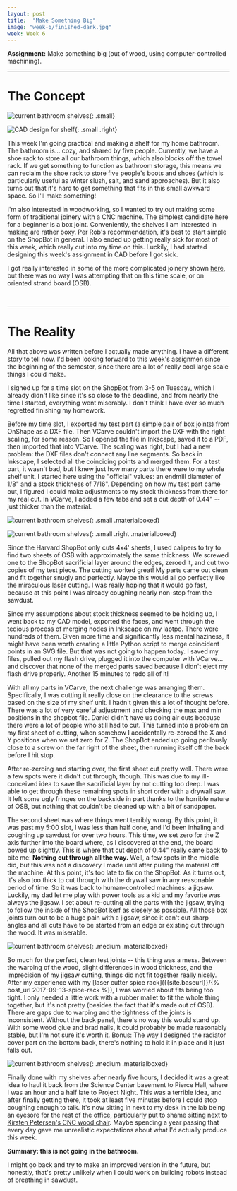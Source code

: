 ```yaml
---
layout: post
title:  "Make Something Big"
image: "week-6/finished-dark.jpg"
week: Week 6
---
```


**Assignment:** Make something big (out of wood, using computer-controlled machining).

<!-- more -->

---

# The Concept

![current bathroom shelves]({{site.baseurl}}/assets/week-6/current-bathroom.jpg){: .small}

![CAD design for shelf]({{site.baseurl}}/assets/week-6/shelves-cad.png){: .small .right}

This week I'm going practical and making a shelf for my home bathroom. The bathroom is... cozy, and shared by five people. Currently, we have a shoe rack to store all our bathroom things, which also blocks off the towel rack. If we get something to function as bathroom storage, this means we can reclaim the shoe rack to store five people's boots and shoes (which is particularly useful as winter slush, salt, and sand approaches). But it also turns out that it's hard to get something that fits in this small awkward space. So I'll make something!

I'm also interested in woodworking, so I wanted to try out making some form of traditional joinery with a CNC machine. The simplest candidate here for a beginner is a box joint. Conveniently, the shelves I am interested in making are rather boxy. Per Rob's recommendation, it's best to start simple on the ShopBot in general. I also ended up getting really sick for most of this week, which really cut into my time on this. Luckily, I had started designing this week's assignment in CAD before I got sick.

I got really interested in some of the more complicated joinery shown [here](https://mkmra2.blogspot.com/2014/08/cnc-cut-wood-joinery.html), but there was no way I was attempting that on this time scale, or on oriented strand board (OSB).

<br>

---

# The Reality

All that above was written before I actually made anything. I have a different story to tell now. I'd been looking forward to this week's assignmen since the beginning of the semester, since there are a lot of really cool large scale things I could make.

I signed up for a time slot on the ShopBot from 3-5 on Tuesday, which I already didn't like since it's so close to the deadline, and from nearly the time I started, everything went miserably. I don't think I have ever so much regretted finishing my homework.

Before my time slot, I exported my test part (a simple pair of box joints) from OnShape as a DXF file. Then VCarve couldn't import the DXF with the right scaling, for some reason. So I opened the file in Inkscape, saved it to a PDF, then imported that into VCarve. The scaling was right, but I had a new problem: the DXF files don't connect any line segments. So back in Inkscape, I selected all the coinciding points and merged them. For a test part, it wasn't bad, but I knew just how many parts there were to my whole shelf unit. I started here using the "official" values: an endmill diameter of 1/8" and a stock thickness of 7/16". Depending on how my test part came out, I figured I could make adjustments to my stock thickness from there for my real cut. In VCarve, I added a few tabs and set a cut depth of 0.44" -- just thicker than the material.

![current bathroom shelves]({{site.baseurl}}/assets/week-6/test-part-apart.jpg){: .small .materialboxed}

![current bathroom shelves]({{site.baseurl}}/assets/week-6/test-part-together.jpg){: .small .right .materialboxed}

Since the Harvard ShopBot only cuts 4x4' sheets, I used calipers to try to find two sheets of OSB with approximately the same thickness. We screwed one to the ShopBot sacrificial layer around the edges, zeroed it, and cut two copies of my test piece. The cutting worked great! My parts came out clean and fit together snugly and perfectly. Maybe this would all go perfectly like the miraculous laser cutting. I was really hoping that it would go fast, because at this point I was already coughing nearly non-stop from the sawdust.

Since my assumptions about stock thickness seemed to be holding up, I went back to my CAD model, exported the faces, and went through the tedious process of merging nodes in Inkscape on my laptpo. There were hundreds of them. Given more time and significantly less mental haziness, it might have been worth creating a little Python script to merge coincident points in an SVG file. But that was not going to happen today. I saved my files, pulled out my flash drive, plugged it into the computer with VCarve... and discover that none of the merged parts saved because I didn't eject my flash drive properly. Another 15 minutes to redo all of it!

With all my parts in VCarve, the next challenge was arranging them. Specifically, I was cutting it really close on the clearance to the screws based on the size of my shelf unit. I hadn't given this a lot of thought before. There was a lot of very careful adjustment and checking the max and min positions in the shopbot file. Daniel didn't have us doing air cuts because there were a lot of people who still had to cut. This turned into a problem on my first sheet of cutting, when somehow I accidentally re-zeroed the X and Y positions when we set zero for Z. The ShopBot ended up going perilously close to a screw on the far right of the sheet, then running itself off the back before I hit stop.

After re-zeroing and starting over, the first sheet cut pretty well. There were a few spots were it didn't cut through, though. This was due to my ill-conceived idea to save the sacrificial layer by not cutting too deep. I was able to get through these remaining spots in short order with a drywall saw. It left some ugly fringes on the backside in part thanks to the horrible nature of OSB, but nothing that couldn't be cleaned up with a bit of sandpaper.

The second sheet was where things went terribly wrong. By this point, it was past my 5:00 slot, I was less than half done, and I'd been inhaling and coughing up sawdust for over two hours. This time, we set zero for the Z axis further into the board where, as I discovered at the end, the board bowed up slightly. This is where that cut depth of 0.44" really came back to bite me: **Nothing cut through all the way.** Well, a few spots in the middle did, but this was not a discovery I made until after pulling the material off the machine. At this point, it's too late to fix on the ShopBot. As it turns out, it's also too thick to cut through with the drywall saw in any reasonable period of time. So it was back to human-controlled machines: a jigsaw. Luckily, my dad let me play with power tools as a kid and my favorite was always the jigsaw. I set about re-cutting all the parts with the jigsaw, trying to follow the inside of the ShopBot kerf as closely as possible. All those box joints turn out to be a huge pain with a jigsaw, since it can't cut sharp angles and all cuts have to be started from an edge or existing cut through the wood. It was miserable.

![current bathroom shelves]({{site.baseurl}}/assets/week-6/part-assembled.jpg){: .medium .materialboxed}

So much for the perfect, clean test joints -- this thing was a mess. Between the warping of the wood, slight differences in wood thickness, and the imprecision of my jigsaw cutting, things did not fit together really nicely. After my experience with my [laser cutter spice rack]({{site.baseurl}}/{% post_url 2017-09-13-spice-rack %}), I was worried about fits being too tight. I only needed a little work with a rubber mallet to fit the whole thing together, but it's not pretty (besides the fact that it's made out of OSB). There are gaps due to warping and the tightness of the joints is inconsistent. Without the back panel, there's no way this would stand up. With some wood glue and brad nails, it could probably be made reasonably stable, but I'm not sure it's worth it. Bonus: The way I designed the radiator cover part on the bottom back, there's nothing to hold it in place and it just falls out.

![current bathroom shelves]({{site.baseurl}}/assets/week-6/fully-assembled.jpg){: .medium .materialboxed}

Finally done with my shelves after nearly five hours, I decided it was a great idea to haul it back from the Science Center basement to Pierce Hall, where I was an hour and a half late to Project Night. This was a terrible idea, and after finally getting there, it took at least five minutes before I could stop coughing enough to talk. It's now sitting in next to my desk in the lab being an eyesore for the rest of the office, particularly put to shame sitting next to [Kirsten Petersen's CNC wood chair](http://fab.cba.mit.edu/classes/863.13/people/kirstin/ass4.html). Maybe spending a year passing that every day gave me unrealistic expectations about what I'd actually produce this week.

**Summary: this is not going in the bathroom.**

I might go back and try to make an improved version in the future, but honestly, that's pretty unlikely when I could work on building robots instead of breathing in sawdust.